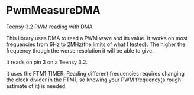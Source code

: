 # PwmMeasureDMA
Teensy 3.2 PWM reading with DMA

This library uses DMA to read a PWM wave and its value. It works on most frequencies from 6Hz to 2MHz(the limits of what I tested). The higher the frequency though the worse resolution it will be able to give. 

It reads on pin 3 on a Teensy 3.2. 

It uses the FTM1 TIMER. Reading different frequencies requires changing the clock divider in the FTM1, so knowing your PWM frequency(a rough estimate of it) is needed. 

